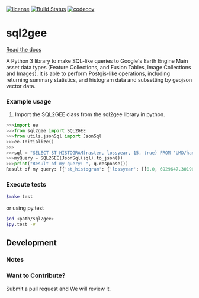 [![license](https://img.shields.io/github/license/mashape/apistatus.svg)](https://github.com/Vizzuality/sql2gee/blob/develop/LICENSE)
[![Build Status](https://travis-ci.org/Vizzuality/forest-atlas-landscape-cms.svg?branch=develop)](https://travis-ci.org/Vizzuality/forest-atlas-landscape-cms)
[![codecov](https://codecov.io/gh/Vizzuality/sql2gee/branch/develop/graph/badge.svg)](https://codecov.io/gh/Vizzuality/sql2gee)

# sql2gee

[Read the docs](https://vizzuality.github.io/sql2gee/)

A Python 3 library to make SQL-like queries to Google's Earth Engine Main asset data types (Feature Collections, and Fusion Tables, Image Collections and Images).  It is able to perform
Postgis-like operations, including returning summary statistics, and histogram data and subsetting by geojson vector data.




### Example usage

1. Import the SQL2GEE class from the sql2gee library in python.
```python
>>>import ee
>>>from sql2gee import SQL2GEE
>>>from utils.jsonSql import JsonSql
>>>ee.Initialize()
>>>
>>>sql = "SELECT ST_HISTOGRAM(raster, lossyear, 15, true) FROM 'UMD/hansen/global_forest_change_2015'"
>>>myQuery = SQL2GEE(JsonSql(sql).to_json())
>>>print("Result of my query: ", q.response())
Result of my query: [{'st_histogram': {'lossyear': [[0.0, 6929647.301960737], [1.0, 0.0], [2.0, 3.0], [3.0, 1.0], [4.0, 13.0], [5.0, 5.0], [6.0, 5.250980392156863], [7.0, 1.0], [8.0, 5.0], [9.0, 9.0], [10.0, 12.0], [11.0, 3.0], [12.0, 6.0], [13.0, 1.0], [14.0, 16.0]]}}]
```

### Execute tests

```bash
$make test
```

or using py.test

```bash
$cd <path/sql2gee>
$py.test -v
```

## Development


### Notes

### Want to Contribute?
Submit a pull request and We will review it.
